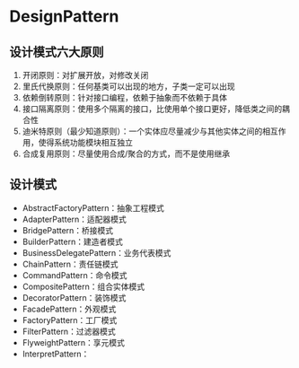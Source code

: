 # DesignPattern

## 设计模式六大原则
1. 开闭原则：对扩展开放，对修改关闭
2. 里氏代换原则：任何基类可以出现的地方，子类一定可以出现
3. 依赖倒转原则：针对接口编程，依赖于抽象而不依赖于具体
4. 接口隔离原则：使用多个隔离的接口，比使用单个接口更好，降低类之间的耦合性
5. 迪米特原则（最少知道原则）：一个实体应尽量减少与其他实体之间的相互作用，使得系统功能模块相互独立
6. 合成复用原则：尽量使用合成/聚合的方式，而不是使用继承

## 设计模式
+ AbstractFactoryPattern：抽象工程模式
+ AdapterPattern：适配器模式
+ BridgePattern：桥接模式
+ BuilderPattern：建造者模式
+ BusinessDelegatePattern：业务代表模式
+ ChainPattern：责任链模式
+ CommandPattern：命令模式
+ CompositePattern：组合实体模式
+ DecoratorPattern：装饰模式
+ FacadePattern：外观模式
+ FactoryPattern：工厂模式
+ FilterPattern：过滤器模式
+ FlyweightPattern：享元模式
+ InterpretPattern：